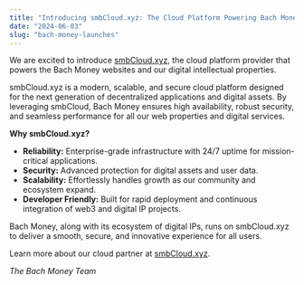 ```yaml
---
title: "Introducing smbCloud.xyz: The Cloud Platform Powering Bach Money"
date: "2024-06-03"
slug: "bach-money-launches"
---
```


We are excited to introduce [smbCloud.xyz](https://smbcloud.xyz), the cloud platform provider that powers the Bach Money websites and our digital intellectual properties.

smbCloud.xyz is a modern, scalable, and secure cloud platform designed for the next generation of decentralized applications and digital assets. By leveraging smbCloud, Bach Money ensures high availability, robust security, and seamless performance for all our web properties and digital services.

**Why smbCloud.xyz?**
- **Reliability:** Enterprise-grade infrastructure with 24/7 uptime for mission-critical applications.
- **Security:** Advanced protection for digital assets and user data.
- **Scalability:** Effortlessly handles growth as our community and ecosystem expand.
- **Developer Friendly:** Built for rapid deployment and continuous integration of web3 and digital IP projects.

Bach Money, along with its ecosystem of digital IPs, runs on smbCloud.xyz to deliver a smooth, secure, and innovative experience for all users.

Learn more about our cloud partner at [smbCloud.xyz](https://smbcloud.xyz).

*The Bach Money Team*